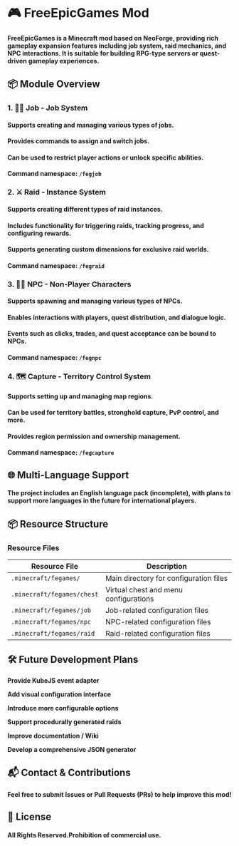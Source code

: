 # 🎮 FreeEpicGames Mod

#### FreeEpicGames is a Minecraft mod based on NeoForge, providing rich gameplay expansion features including job system, raid mechanics, and NPC interactions. It is suitable for building RPG-type servers or quest-driven gameplay experiences.

## 📦 Module Overview

### 1. 🧙‍♂️ Job - Job System

#### Supports creating and managing various types of jobs.

#### Provides commands to assign and switch jobs.

#### Can be used to restrict player actions or unlock specific abilities.

#### Command namespace: `/fegjob`

### 2. ⚔️ Raid - Instance System

#### Supports creating different types of raid instances.

#### Includes functionality for triggering raids, tracking progress, and configuring rewards.

#### Supports generating custom dimensions for exclusive raid worlds.

#### Command namespace: `/fegraid`

### 3. 🧍‍♂️ NPC - Non-Player Characters

#### Supports spawning and managing various types of NPCs.

#### Enables interactions with players, quest distribution, and dialogue logic.

#### Events such as clicks, trades, and quest acceptance can be bound to NPCs.

#### Command namespace: `/fegnpc`

### 4. 🗺️ Capture - Territory Control System

#### Supports setting up and managing map regions.

#### Can be used for territory battles, stronghold capture, PvP control, and more.

#### Provides region permission and ownership management.

#### Command namespace: `/fegcapture`

## 🌐 Multi-Language Support

#### The project includes an English language pack (incomplete), with plans to support more languages in the future for international players.

## 📦 Resource Structure

### Resource Files

| Resource File                | Description                        |
|---------------------------|------------------------------------|
| `.minecraft/fegames/`      | Main directory for configuration files |
| `.minecraft/fegames/chest` | Virtual chest and menu configurations |
| `.minecraft/fegames/job`   | Job-related configuration files     |
| `.minecraft/fegames/npc`   | NPC-related configuration files     |
| `.minecraft/fegames/raid`  | Raid-related configuration files    |

## 🛠️ Future Development Plans

**Provide KubeJS event adapter**

**Add visual configuration interface**

**Introduce more configurable options**

**Support procedurally generated raids**

**Improve documentation / Wiki**

**Develop a comprehensive JSON generator**

## 📬 Contact & Contributions

#### Feel free to submit Issues or Pull Requests (PRs) to help improve this mod!

## 📜 License

#### All Rights Reserved.Prohibition of commercial use.

